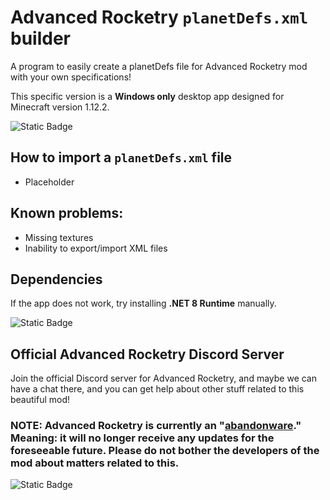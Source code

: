 # Advanced Rocketry `planetDefs.xml` builder

A program to easily create a planetDefs file for Advanced Rocketry mod with your own specifications!

This specific version is a **Windows only** desktop app designed for Minecraft version 1.12.2.

![Static Badge](https://img.shields.io/badge/License-GPL%203.0-2ea8ff?link=https%3A%2F%2Fchoosealicense.com%2Flicenses%2Fgpl-3.0%2F)
## How to import a `planetDefs.xml` file
- Placeholder
  
## Known problems:
- Missing textures
- Inability to export/import XML files

## Dependencies
If the app does not work, try installing **.NET 8 Runtime** manually.

![Static Badge](https://img.shields.io/badge/.NET_8-x64%20Installer-a42eff?link=https%3A%2F%2Fdotnet.microsoft.com%2Fen-us%2Fdownload%2Fdotnet%2Fthank-you%2Fruntime-8.0.4-windows-x86-installer)

## Official Advanced Rocketry Discord Server

Join the official Discord server for Advanced Rocketry, and maybe we can have a chat there, and you can get help about other stuff related to this beautiful mod!

### **NOTE:** Advanced Rocketry is currently an "[abandonware](https://en.wikipedia.org/wiki/Abandonware)." Meaning: it will no longer receive any updates for the foreseeable future. Please do not bother the developers of the mod about matters related to this.

![Static Badge](https://img.shields.io/badge/Official%20Adv.%20Rocketry%20Discord-5865f2?style=for-the-badge&logo=discord&logoColor=white&labelColor=5865f2&color=gray&link=https%3A%2F%2Fdiscord.gg%2FYRGYFdX)
